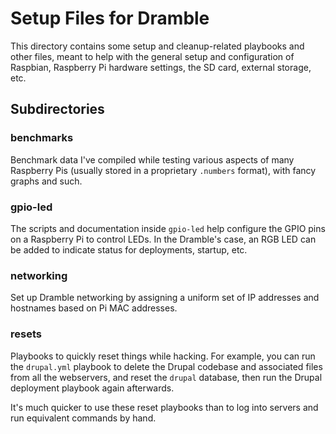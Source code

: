 # Setup Files for Dramble

This directory contains some setup and cleanup-related playbooks and other files, meant to help with the general setup and configuration of Raspbian, Raspberry Pi hardware settings, the SD card, external storage, etc.

## Subdirectories

### benchmarks

Benchmark data I've compiled while testing various aspects of many Raspberry Pis (usually stored in a proprietary `.numbers` format), with fancy graphs and such.

### gpio-led

The scripts and documentation inside `gpio-led` help configure the GPIO pins on a Raspberry Pi to control LEDs. In the Dramble's case, an RGB LED can be added to indicate status for deployments, startup, etc.

### networking

Set up Dramble networking by assigning a uniform set of IP addresses and hostnames based on Pi MAC addresses.

### resets

Playbooks to quickly reset things while hacking. For example, you can run the `drupal.yml` playbook to delete the Drupal codebase and associated files from all the webservers, and reset the `drupal` database, then run the Drupal deployment playbook again afterwards.

It's much quicker to use these reset playbooks than to log into servers and run equivalent commands by hand.
